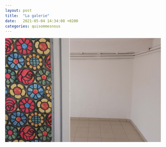 ```yaml
---
layout: post
title:  "La galerie"
date:   2021-05-04 14:34:08 +0200
categories: quisommesnous
---
```

![La galerie La Guerrière](/imgs/lagalerie.jpg)
